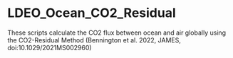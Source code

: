 # LDEO_Ocean_CO2_Residual

These scripts calculate the CO2 flux between ocean and air globally using the CO2-Residual Method (Bennington et al. 2022, JAMES, doi:10.1029/2021MS002960)